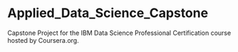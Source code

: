 # Applied_Data_Science_Capstone
Capstone Project for the IBM Data Science Professional Certification course hosted by Coursera.org.
